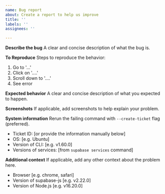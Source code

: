 ```yaml
---
name: Bug report
about: Create a report to help us improve
title: ''
labels: ''
assignees: ''

---
```


**Describe the bug**
A clear and concise description of what the bug is.

**To Reproduce**
Steps to reproduce the behavior:
1. Go to '...'
2. Click on '....'
3. Scroll down to '....'
4. See error

**Expected behavior**
A clear and concise description of what you expected to happen.

**Screenshots**
If applicable, add screenshots to help explain your problem.

**System information**
Rerun the failing command with `--create-ticket` flag (preferred).
 - Ticket ID: [or provide the information manually below]
 - OS: [e.g. Ubuntu]
 - Version of CLI: [e.g. v1.60.0]
 - Versions of services: [from `supabase services` command]

**Additional context**
If applicable, add any other context about the problem here.
 - Browser [e.g. chrome, safari]
 - Version of supabase-js [e.g. v2.22.0]
 - Version of Node.js [e.g. v16.20.0]
